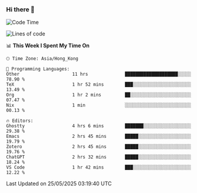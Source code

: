 ### Hi there 👋

<!--
**nicehiro/nicehiro** is a ✨ _special_ ✨ repository because its `README.md` (this file) appears on your GitHub profile.

Here are some ideas to get you started:

- 🔭 I’m currently working on ...
- 🌱 I’m currently learning ...
- 👯 I’m looking to collaborate on ...
- 🤔 I’m looking for help with ...
- 💬 Ask me about ...
- 📫 How to reach me: ...
- 😄 Pronouns: ...
- ⚡ Fun fact: ...
-->

<!--START_SECTION:waka-->
![Code Time](http://img.shields.io/badge/Code%20Time-685%20hrs%205%20mins-blue)

![Lines of code](https://img.shields.io/badge/From%20Hello%20World%20I%27ve%20Written-1.7%20million%20lines%20of%20code-blue)

📊 **This Week I Spent My Time On** 

```text
🕑︎ Time Zone: Asia/Hong_Kong

💬 Programming Languages: 
Other                    11 hrs              ████████████████████░░░░░   78.90 % 
TeX                      1 hr 52 mins        ███░░░░░░░░░░░░░░░░░░░░░░   13.49 % 
Org                      1 hr 2 mins         ██░░░░░░░░░░░░░░░░░░░░░░░   07.47 % 
Nix                      1 min               ░░░░░░░░░░░░░░░░░░░░░░░░░   00.13 % 

🔥 Editors: 
Ghostty                  4 hrs 6 mins        ███████░░░░░░░░░░░░░░░░░░   29.38 % 
Emacs                    2 hrs 45 mins       █████░░░░░░░░░░░░░░░░░░░░   19.79 % 
Zotero                   2 hrs 45 mins       █████░░░░░░░░░░░░░░░░░░░░   19.76 % 
ChatGPT                  2 hrs 32 mins       █████░░░░░░░░░░░░░░░░░░░░   18.24 % 
VS Code                  1 hr 42 mins        ███░░░░░░░░░░░░░░░░░░░░░░   12.22 % 
```


 Last Updated on 25/05/2025 03:19:40 UTC
<!--END_SECTION:waka-->
